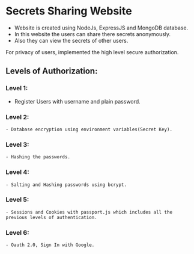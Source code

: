 # Secrets Sharing Website

 - Website is created using NodeJs, ExpressJS and MongoDB database.
 - In this website the users can share there secrets anonymously.
 - Also they can view the secrets of other users.
 
 For privacy of users, implemented the high level secure authorization.
 
## Levels of Authorization:

 ### Level 1:
 - Register Users with username and plain password.
 ### Level 2:
    - Database encryption using environment variables(Secret Key).
 ### Level 3:
    - Hashing the passwords.
 ### Level 4:
    - Salting and Hashing passwords using bcrypt.
 ### Level 5:
    - Sessions and Cookies with passport.js which includes all the previous levels of authentication.
 ### Level 6:
    - Oauth 2.0, Sign In with Google.
